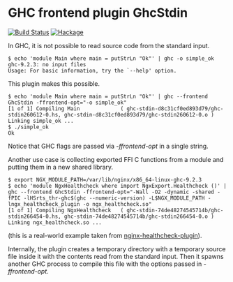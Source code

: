 GHC frontend plugin GhcStdin
============================

[![Build Status](https://github.com/lyokha/ghc-stdin/workflows/CI/badge.svg)](https://github.com/lyokha/ghc-stdin/actions?query=workflow%3ACI)
[![Hackage](https://img.shields.io/hackage/v/ghc-stdin.svg?label=hackage%20%7C%20ghc-stdin&logo=haskell&logoColor=%239580D1)](https://hackage.haskell.org/package/ghc-stdin)

In GHC, it is not possible to read source code from the standard input.

```ShellSession
$ echo 'module Main where main = putStrLn "Ok"' | ghc -o simple_ok
ghc-9.2.3: no input files
Usage: For basic information, try the `--help' option.
```

This plugin makes this possible.

```ShellSession
$ echo 'module Main where main = putStrLn "Ok"' | ghc --frontend GhcStdin -ffrontend-opt="-o simple_ok"
[1 of 1] Compiling Main             ( ghc-stdin-d8c31cf0ed893d79/ghc-stdin260612-0.hs, ghc-stdin-d8c31cf0ed893d79/ghc-stdin260612-0.o )
Linking simple_ok ...
$ ./simple_ok
Ok
```

Notice that GHC flags are passed via *-ffrontend-opt* in a single string.

Another use case is collecting exported FFI C functions from a module and
putting them in a new shared library.

```ShellSession
$ export NGX_MODULE_PATH=/var/lib/nginx/x86_64-linux-ghc-9.2.3
$ echo 'module NgxHealthcheck where import NgxExport.Healthcheck ()' | ghc --frontend GhcStdin -ffrontend-opt="-Wall -O2 -dynamic -shared -fPIC -lHSrts_thr-ghc$(ghc --numeric-version) -L$NGX_MODULE_PATH -lngx_healthcheck_plugin -o ngx_healthcheck.so" 
[1 of 1] Compiling NgxHealthcheck   ( ghc-stdin-74de48274545714b/ghc-stdin266454-0.hs, ghc-stdin-74de48274545714b/ghc-stdin266454-0.o )
Linking ngx_healthcheck.so ...
```

(this is a real-world example taken from
[nginx-healthcheck-plugin](https://github.com/lyokha/nginx-healthcheck-plugin)).

Internally, the plugin creates a temporary directory with a temporary source
file inside it with the contents read from the standard input. Then it spawns
another GHC process to compile this file with the options passed in
*-ffrontend-opt*.

